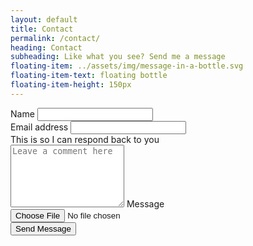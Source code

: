 ```yaml
---
layout: default
title: Contact
permalink: /contact/
heading: Contact
subheading: Like what you see? Send me a message
floating-item: ../assets/img/message-in-a-bottle.svg
floating-item-text: floating bottle
floating-item-height: 150px
---
```

<!--------------------- CONTACT FORM ----------------------->
<form class="contact-form my-5" name="contact" data-netlify="true"> 
  <div class="row g-2">
    <div class="col mb-3">
      <label class="form-label">Name</label>
      <input type="name" class="form-control">
    </div>
    <div class="col mb-3">
      <label class="form-label">Email address</label>
      <input type="email" class="form-control" aria-describedby="emailHelp">
      <div id="emailHelp" class="form-text">This is so I can respond back to you</div>
    </div>
  </div>
  <div class="form-floating mb-3">
    <textarea class="form-control" placeholder="Leave a comment here" id="messageTextarea" style="height: 100px"></textarea>
    <label for="messageTextarea">Message</label>
  </div>
  <div class="mb-3">
    <input type="file" class="form-control" >
  </div>
  <button type="submit" class="btn btn-light">Send Message</button>
</form>

<div class="container-flex icons">
  <a href="https://www.linkedin.com/in/jonathan-southern-772b4b135/" target="_blank"> 
    <i class="fab fa-circle fa-stack-2x fa-linkedin-in"></i>
  </a>
  <a href="https://stackoverflow.com/users/11380925/jonathan-s" target="_blank"> 
    <i class="fab fa-circle fa-stack-2x fa-stack-overflow"></i>
  </a>
  <a href="https://github.com/JonathanSouthern" target="_blank"> 
    <i class="fab fa-circle fa-stack-2x fa-github"></i>
  </a>
</div>
